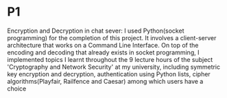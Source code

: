 # P1
Encryption and Decryption in chat sever:
I used Python(socket programming) for the completion of this project. It involves a client-server architecture that works on a Command Line Interface. On top of the encoding and decoding that already exists in socket programming, I implemented topics I learnt throughout the 9 lecture hours of the subject 'Cryptography and Network Security' at my university, including symmetric key encryption and decryption, authentication using Python lists, cipher algorithms(Playfair, Railfence and Caesar) among which users have a choice


